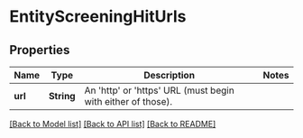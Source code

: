 # EntityScreeningHitUrls

## Properties
Name | Type | Description | Notes
------------ | ------------- | ------------- | -------------
**url** | **String** | An &#39;http&#39; or &#39;https&#39; URL (must begin with either of those). | 

[[Back to Model list]](../README.md#documentation-for-models) [[Back to API list]](../README.md#documentation-for-api-endpoints) [[Back to README]](../README.md)


